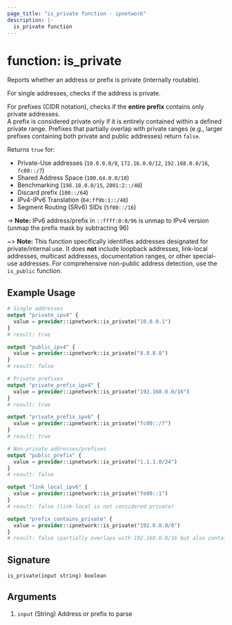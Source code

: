 ```yaml
---
page_title: "is_private function - ipnetwork"
description: |-
  is_private function
---
```


# function: is_private

Reports whether an address or prefix is private (internally routable).

For single addresses, checks if the address is private.

For prefixes (CIDR notation), checks if the **entire prefix** contains only private addresses.  
A prefix is considered private only if it is entirely contained within a defined private range.
Prefixes that partially overlap with private ranges (e.g., larger prefixes containing
both private and public addresses) return `false`.

Returns `true` for:

- Private-Use addresses (`10.0.0.0/8`, `172.16.0.0/12`, `192.168.0.0/16`, `fc00::/7`)
- Shared Address Space (`100.64.0.0/10`)
- Benchmarking (`198.18.0.0/15`, `2001:2::/48`)
- Discard prefix (`100::/64`)
- IPv4-IPv6 Translation (`64:ff9b:1::/48`)
- Segment Routing (SRv6) SIDs (`5f00::/16`)

-> **Note:**
  IPv6 address/prefix in `::ffff:0:0/96` is unmap to IPv4 version
  (unmap the prefix mask by subtracting 96)

~> **Note:**
  This function specifically identifies addresses designated for private/internal use.
  It does **not** include loopback addresses, link-local addresses, multicast addresses,
  documentation ranges, or other special-use addresses.
  For comprehensive non-public address detection, use the `is_public` function.

## Example Usage

```terraform
# Single addresses
output "private_ipv4" {
  value = provider::ipnetwork::is_private("10.0.0.1")
}
# result: true

output "public_ipv4" {
  value = provider::ipnetwork::is_private("8.8.8.8")
}
# result: false

# Private prefixes
output "private_prefix_ipv4" {
  value = provider::ipnetwork::is_private("192.168.0.0/16")
}
# result: true

output "private_prefix_ipv6" {
  value = provider::ipnetwork::is_private("fc00::/7")
}
# result: true

# Non-private addresses/prefixes
output "public_prefix" {
  value = provider::ipnetwork::is_private("1.1.1.0/24")
}
# result: false

output "link_local_ipv6" {
  value = provider::ipnetwork::is_private("fe80::1")
}
# result: false (link-local is not considered private)

output "prefix_contains_private" {
  value = provider::ipnetwork::is_private("192.0.0.0/8")
}
# result: false (partially overlaps with 192.168.0.0/16 but also contains public addresses)
```

## Signature

```text
is_private(input string) boolean
```

## Arguments

1. `input` (String) Address or prefix to parse
